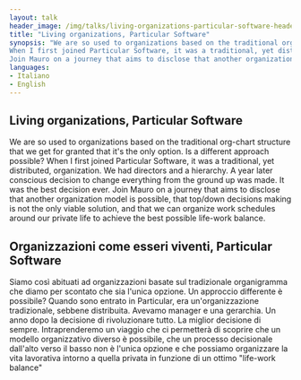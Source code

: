 ```yaml
---
layout: talk
header_image: /img/talks/living-organizations-particular-software-header.jpg
title: "Living organizations, Particular Software"
synopsis: "We are so used to organizations based on the traditional org-chart structure that we get for granted that it's the only option. Is a different approach possible?
When I first joined Particular Software, it was a traditional, yet distributed, organization. We had  directors and a hierarchy. A year later conscious decision to change everything from the ground up was made. It was the best decision ever.
Join Mauro on a journey that aims to disclose that another organization model is possible, that top/down decisions making is not the only viable solution, and that we can organize work schedules around our private life to achieve the best possible life-work balance." 
languages:
- Italiano
- English
---
```


## Living organizations, Particular Software

We are so used to organizations based on the traditional org-chart structure that we get for granted that it's the only option. Is a different approach possible?
When I first joined Particular Software, it was a traditional, yet distributed, organization. We had  directors and a hierarchy. A year later conscious decision to change everything from the ground up was made. It was the best decision ever.
Join Mauro on a journey that aims to disclose that another organization model is possible, that top/down decisions making is not the only viable solution, and that we can organize work schedules around our private life to achieve the best possible life-work balance.

## Organizzazioni come esseri viventi, Particular Software

Siamo così abituati ad organizzazioni basate sul tradizionale organigramma che diamo per scontato che sia l'unica opzione. Un approccio differente è possibile?
Quando sono entrato in Particular, era un'organizzazione tradizionale, sebbene distribuita. Avevamo manager e una gerarchia. Un anno dopo la decisione di rivoluzionare tutto. La miglior decisione di sempre.
Intraprenderemo un viaggio che ci permetterà di scoprire che un modello organizzativo diverso è possibile, che un processo decisionale dall'alto verso il basso non è l'unica opzione e che possiamo organizzare la vita lavorativa intorno a quella privata in funzione di un ottimo "life-work balance"
